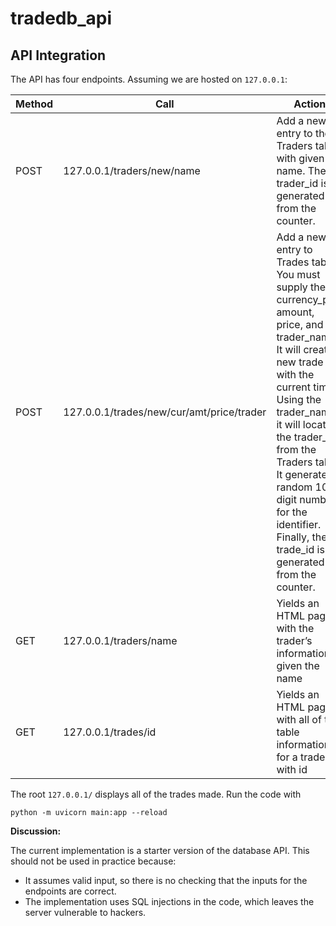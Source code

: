 # tradedb_api
 
## API Integration

The API has four endpoints. Assuming we are hosted on `127.0.0.1`:

| Method | Call  | Action |
| --- | --- | --- |
| POST | 127.0.0.1/traders/new/name | Add a new entry to the Traders table with given name. The trader_id is generated from the counter.   |
| POST | 127.0.0.1/trades/new/cur/amt/price/trader | Add a new entry to Trades table. You must supply the currency_pair, amount, price, and trader_name. It will create a new trade with the current time. Using the trader_name, it will locate the trader_id from the Traders table. It generates a random 10-digit number for the identifier. Finally, the trade_id is generated from the counter.  |
| GET | 127.0.0.1/traders/name | Yields an HTML page with the trader’s information given the name |
| GET | 127.0.0.1/trades/id | Yields an HTML page with all of the table information for a trade with id |

The root `127.0.0.1/` displays all of the trades made. Run the code with

`python -m uvicorn main:app --reload`

**Discussion:** 

The current implementation is a starter version of the database API. This should not be used in practice because:

- It assumes valid input, so there is no checking that the inputs for the endpoints are correct.
- The implementation uses SQL injections in the code, which leaves the server vulnerable to hackers.